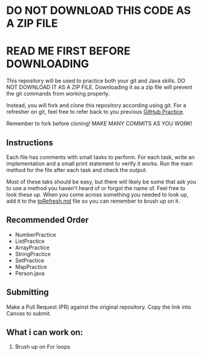 # DO NOT DOWNLOAD THIS CODE AS A ZIP FILE
# READ ME FIRST BEFORE DOWNLOADING

This repository will be used to practice both your git and Java skills. DO NOT DOWNLOAD IT AS A ZIP FILE. Downloading it as a zip file will prevent the git commands from working properly.

Instead, you will fork and clone this repository according using git. For a refresher on git, feel free to refer back to you previous [GitHub Practice](https://github.com/auberonedu/github-intro.git).

Remember to fork before cloning! MAKE MANY COMMITS AS YOU WORK! 

## Instructions
Each file has comments with small tasks to perform. For each task, write an implementation and a small print statement to verify it works. Run the main method for the file after each task and check the output.

Most of these taks should be easy, but there will likely be some that ask you to use a method you haven't heard of or forgot the name of. Feel free to look these up. When you come across something you needed to look up, add it to the [toRefresh.md](toRefresh.md) file so you can remember to brush up on it.

## Recommended Order
- NumberPractice
- ListPractice
- ArrayPractice
- StringPractice
- SetPractice
- MapPractice
- Person.java

## Submitting
Make a Pull Request (PR) against the original repository. Copy the link into Canvas to submit.


## What i can work on:

1. Brush up on For loops 